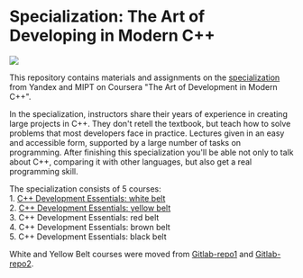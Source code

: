 # Specialization: The Art of Developing in Modern C++
![][def_logo]  

This repository contains materials and assignments on the [specialization](https://www.coursera.org/specializations/c-plus-plus-modern-development) from Yandex and MIPT on Coursera "The Art of Development in Modern C++".  

In the specialization, instructors share their years of experience in creating large projects in C++. They don't retell the textbook, but teach how to solve   problems that most developers face in practice. Lectures given in an easy and accessible form, supported by a large number of tasks on programming. After  finishing this specialization you'll be able not only to talk about C++, comparing it with other languages, but also get a real programming skill.  

The specialization consists of 5 courses:  
    1. [C++ Development Essentials: white belt](https://github.com/dmitriy-shingarey/coursera-modern-cpp-dev/tree/white_belt/white_belt)  
    2. [C++ Development Essentials: yellow belt](yellow_belt)  
    3. C++ Development Essentials: red belt  
    4. C++ Development Essentials: brown belt  
    5. C++ Development Essentials: black belt  

White and Yellow Belt courses were moved from [Gitlab-repo1](https://gitlab.com/Shingarey/coursera_yandex_cpp) and [Gitlab-repo2](https://gitlab.com/Shingarey/yandex_cpp).

[def_logo]: cpp_logo.jpg